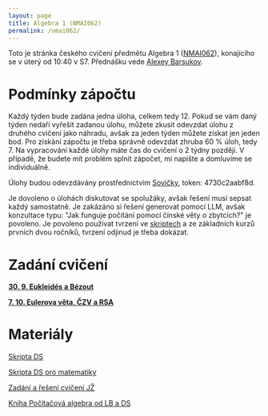 ```yaml
---
layout: page
title: Algebra 1 (NMAI062)
permalink: /nmai062/
---
```


Toto je stránka českého cvičení předmětu Algebra 1 ([NMAI062](https://is.cuni.cz/studium/predmety/index.php?do=predmet&kod=NMAI062)), konajícího se v úterý od 10:40 v S7. Přednášku vede [Alexey Barsukov](https://www2.karlin.mff.cuni.cz/~barsukov/teaching.html).

# Podmínky zápočtu

Každý týden bude zadána jedna úloha, celkem tedy 12. Pokud se vám daný týden nedaří vyřešit zadanou úlohu, můžete zkusit odevzdat úlohu z druhého cvičení jako náhradu, avšak za jeden týden můžete získat jen jeden bod. Pro získání zápočtu je třeba správně odevzdat zhruba 60 % úloh, tedy 7. Na vypracování každé úlohy máte čas do cvičení o 2 týdny později. V případě, že budete mít problém splnit zápočet, mi napište a domluvíme se individuálně.

Úlohy budou odevzdávány prostřednictvím [Sovičky](https://owl.mff.cuni.cz/join/4730c2aabf8d), token: 4730c2aabf8d.

Je dovoleno o úlohách diskutovat se spolužáky, avšak řešení musí sepsat každý samostatně. Je zakázáno si řešení generovat pomocí LLM, avšak konzultace typu: "Jak funguje počítání pomocí čínské věty o zbytcích?" je povoleno. Je povoleno používat tvrzení ve [skriptech](https://www.karlin.mff.cuni.cz/~kompatscher/teaching/alg1_cz.pdf) a ze základních kurzů prvních dvou ročníků, tvrzení odjinud je třeba dokázat.

# Zadání cvičení

**[30. 9. Eukleidés a Bézout](/assets/files/cv_01.pdf)**

**[7. 10. Eulerova věta, ČZV a RSA](/assets/files/cv_02.pdf)**

# Materiály

[Skripta DS](https://www.karlin.mff.cuni.cz/~kompatscher/teaching/alg1_cz.pdf)

[Skripta DS pro matematiky](https://www.karlin.mff.cuni.cz/~stanovsk/vyuka/2425/algebra22.pdf)

[Zadání a řešení cvičení JŽ](https://www.karlin.mff.cuni.cz/~zemlicka/23-24/vyuka.htm)

[Kniha Počítačová algebra od LB a DS](https://www.karlin.mff.cuni.cz/~barto/student/skripta_palg.pdf)
